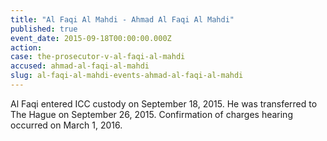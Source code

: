 ```yaml
---
title: "Al Faqi Al Mahdi - Ahmad Al Faqi Al Mahdi"
published: true
event_date: 2015-09-18T00:00:00.000Z
action:
case: the-prosecutor-v-al-faqi-al-mahdi
accused: ahmad-al-faqi-al-mahdi
slug: al-faqi-al-mahdi-events-ahmad-al-faqi-al-mahdi
---
```


Al Faqi entered ICC custody on September 18, 2015. He was transferred to The Hague on September 26, 2015. Confirmation of charges hearing occurred on March 1, 2016.
